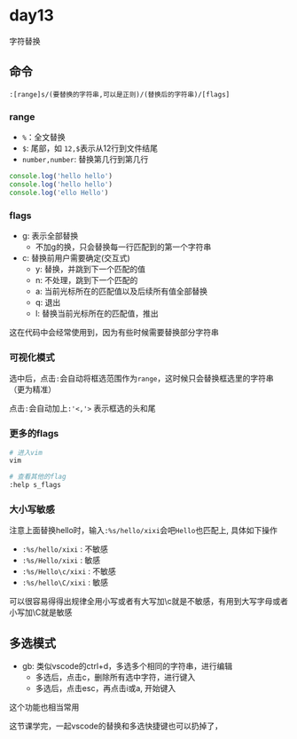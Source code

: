 # day13

字符替换

## 命令

`:[range]s/(要替换的字符串,可以是正则)/(替换后的字符串)/[flags]`

### range

- `%`：全文替换
- `$`: 尾部，如 `12,$`表示从12行到文件结尾
- `number,number`: 替换第几行到第几行

```js
console.log('hello hello')
console.log('hello hello')
console.log('ello Hello')
```

### flags

- g: 表示全部替换
  - 不加g的换，只会替换每一行匹配到的第一个字符串
- c: 替换前用户需要确定(交互式)
  - y: 替换，并跳到下一个匹配的值
  - n: 不处理，跳到下一个匹配的
  - a: 当前光标所在的匹配值以及后续所有值全部替换
  - q: 退出
  - l: 替换当前光标所在的匹配值，推出

这在代码中会经常使用到，因为有些时候需要替换部分字符串

### 可视化模式

选中后，点击`:`会自动将框选范围作为`range`，这时候只会替换框选里的字符串（更为精准）

点击`:`会自动加上`:'<,'>` 表示框选的头和尾

### 更多的flags

```bash
# 进入vim
vim

# 查看其他的flag
:help s_flags
```

### 大小写敏感

注意上面替换hello时，输入`:%s/hello/xixi`会吧`Hello`也匹配上, 具体如下操作

- `:%s/hello/xixi` : 不敏感
- `:%s/Hello/xixi` : 敏感
- `:%s/Hello\c/xixi` : 不敏感
- `:%s/hello\C/xixi` : 敏感

可以很容易得得出规律全用小写或者有大写加\c就是不敏感，有用到大写字母或者小写加\C就是敏感

## 多选模式

- gb: 类似vscode的ctrl+d，多选多个相同的字符串，进行编辑
  - 多选后，点击c，删除所有选中字符，进行键入
  - 多选后，点击esc，再点击i或a, 开始键入

这个功能也相当常用

这节课学完，一起vscode的替换和多选快捷键也可以扔掉了，